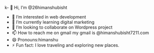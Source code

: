 k- 👋 Hi, I’m @26himanshubisht
- 👀 I’m interested in web development
- 🌱 I’m currently learning digital marketing
- 💞️ I’m looking to collaborate on Wordpress project
- 📫 How to reach me on gmail my gmail is @himanshubisht7211.com
- 😄 Pronouns:himanshu
- ⚡ Fun fact: I love traveling and exploring new places.

<!---
26himanshubisht/26himanshubisht is a ✨ special ✨ repository because its `README.md` (this file) appears on your GitHub profile.
You can click the Preview link to take a look at your changes.
--->
